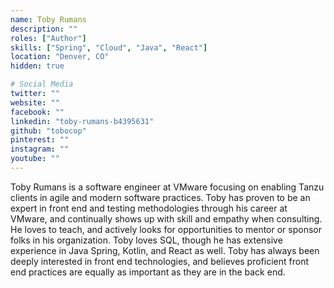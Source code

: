 ```yaml
---
name: Toby Rumans
description: ""
roles: ["Author"]
skills: ["Spring", "Cloud", "Java", "React"]
location: "Denver, CO"
hidden: true

# Social Media 
twitter: ""
website: ""
facebook: ""
linkedin: "toby-rumans-b4395631"
github: "tobocop"
pinterest: ""
instagram: ""
youtube: ""
---
```

<!-- markdownlint-disable MD041-->
Toby Rumans is a software engineer at VMware focusing on enabling Tanzu clients in agile and modern software practices. Toby has proven to be an expert in front end and testing methodologies through his career at VMware, and continually shows up with skill and empathy when consulting. He loves to teach, and actively looks for opportunities to mentor or sponsor folks in his organization. Toby loves SQL, though he has extensive experience in Java Spring, Kotlin, and React as well. Toby has always been deeply interested in front end technologies, and believes proficient front end practices are equally as important as they are in the back end.

<!--more-->